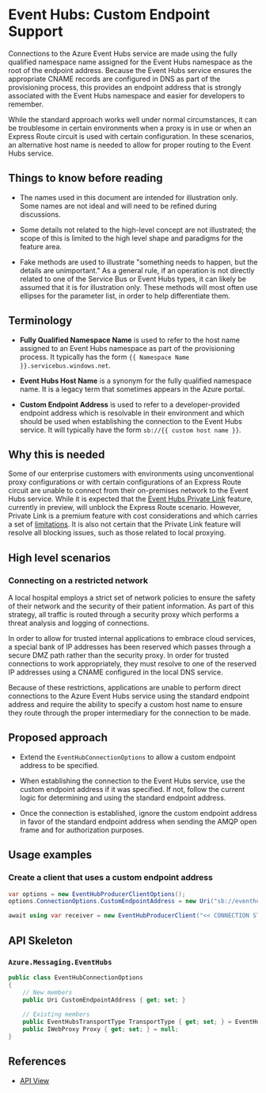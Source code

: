 # Event Hubs: Custom Endpoint Support

Connections to the Azure Event Hubs service are made using the fully qualified namespace name assigned for the Event Hubs namespace as the root of the endpoint address.  Because the Event Hubs service ensures the appropriate CNAME records are configured in DNS as part of the provisioning process, this provides an endpoint address that is strongly associated with the Event Hubs namespace and easier for developers to remember.

While the standard approach works well under normal circumstances, it can be troublesome in certain environments when a proxy is in use or when an Express Route circuit is used with certain configuration.  In these scenarios, an alternative host name is needed to allow for proper routing to the Event Hubs service.

## Things to know before reading

- The names used in this document are intended for illustration only. Some names are not ideal and will need to be refined during discussions.

- Some details not related to the high-level concept are not illustrated; the scope of this is limited to the high level shape and paradigms for the feature area.

- Fake methods are used to illustrate "something needs to happen, but the details are unimportant."  As a general rule, if an operation is not directly related to one of the Service Bus or Event Hubs types, it can likely be assumed that it is for illustration only.  These methods will most often use ellipses for the parameter list, in order to help differentiate them.

## Terminology

- **Fully Qualified Namespace Name** is used to refer to the host name assigned to an Event Hubs namespace as part of the provisioning process.  It typically has the form `{{ Namespace Name }}.servicebus.windows.net`.

- **Event Hubs Host Name** is a synonym for the fully qualified namespace name.  It is a legacy term that sometimes appears in the Azure portal.

- **Custom Endpoint Address** is used to refer to a developer-provided endpoint address which is resolvable in their environment and which should be used when establishing the connection to the Event Hubs service.  It will typically have the form `sb://{{ custom host name }}`.

## Why this is needed

Some of our enterprise customers with environments using unconventional proxy configurations or with certain configurations of an Express Route circuit are unable to connect from their on-premises network to the Event Hubs service.  While it is expected that the [Event Hubs Private Link](https://docs.microsoft.com/en-us/azure/event-hubs/private-link-service) feature, currently in preview, will unblock the Express Route scenario.  However, Private Link is a premium feature with cost considerations and which carries a set of [limitations](https://docs.microsoft.com/en-us/azure/private-link/private-link-service-overview#limitations).  It is also not certain that the Private Link feature will resolve all blocking issues, such as those related to local proxying.

## High level scenarios

### Connecting on a restricted network

A local hospital employs a strict set of network policies to ensure the safety of their network and the security of their patient information.  As part of this strategy, all traffic is routed through a security proxy which performs a threat analysis and logging of connections.

In order to allow for trusted internal applications to embrace cloud services, a special bank of IP addresses has been reserved which passes through a secure DMZ path rather than the security proxy.  In order for trusted connections to work appropriately, they must resolve to one of the reserved IP addresses using a CNAME configured in the local DNS service.

Because of these restrictions, applications are unable to perform direct connections to the Azure Event Hubs service using the standard endpoint address and require the ability to specify a custom host name to ensure they route through the proper intermediary for the connection to be made.

## Proposed approach

- Extend the `EventHubConnectionOptions` to allow a custom endpoint address to be specified.

- When establishing the connection to the Event Hubs service, use the custom endpoint address if it was specified.  If not, follow the current logic for determining and using the standard endpoint address.

- Once the connection is established, ignore the custom endpoint address in favor of the standard endpoint address when sending the AMQP open frame and for authorization purposes.

## Usage examples

### Create a client that uses a custom endpoint address

```csharp
var options = new EventHubProducerClientOptions();
options.ConnectionOptions.CustomEndpointAddress = new Uri("sb://eventhubs.mycompany.local");

await using var receiver = new EventHubProducerClient("<< CONNECTION STRING >>", "<< EVENT HUB NAME >>", options);
```

## API Skeleton

### `Azure.Messaging.EventHubs`
```csharp
public class EventHubConnectionOptions
{
    // New members
    public Uri CustomEndpointAddress { get; set; }
    
    // Existing members
    public EventHubsTransportType TransportType { get; set; } = EventHubsTransportType.AmqpTcp;
    public IWebProxy Proxy { get; set; } = null;
}
```

## References

- [API View](https://apiview.dev/Assemblies/Review/8593bbb9252f4f1aaf1a616715c8d034?diffRevisionId=d20d5e77123a4e71bcbff97b5dbebcb1)
